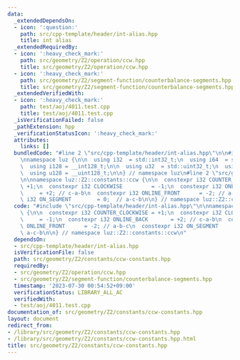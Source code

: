 ```yaml
---
data:
  _extendedDependsOn:
  - icon: ':question:'
    path: src/cpp-template/header/int-alias.hpp
    title: int alias
  _extendedRequiredBy:
  - icon: ':heavy_check_mark:'
    path: src/geometry/Z2/operation/ccw.hpp
    title: src/geometry/Z2/operation/ccw.hpp
  - icon: ':heavy_check_mark:'
    path: src/geometry/Z2/segment-function/counterbalance-segments.hpp
    title: src/geometry/Z2/segment-function/counterbalance-segments.hpp
  _extendedVerifiedWith:
  - icon: ':heavy_check_mark:'
    path: test/aoj/4011.test.cpp
    title: test/aoj/4011.test.cpp
  _isVerificationFailed: false
  _pathExtension: hpp
  _verificationStatusIcon: ':heavy_check_mark:'
  attributes:
    links: []
  bundledCode: "#line 2 \"src/cpp-template/header/int-alias.hpp\"\n\n#include <cstdint>\n\
    \nnamespace luz {\n\n  using i32  = std::int32_t;\n  using i64  = std::int64_t;\n\
    \  using i128 = __int128_t;\n\n  using u32  = std::uint32_t;\n  using u64  = std::uint64_t;\n\
    \  using u128 = __uint128_t;\n\n} // namespace luz\n#line 2 \"src/geometry/Z2/constants/ccw-constants.hpp\"\
    \n\nnamespace luz::Z2::constants::ccw {\n\n  constexpr i32 COUNTER_CLOCKWISE =\
    \ +1;\n  constexpr i32 CLOCKWISE         = -1;\n  constexpr i32 ONLINE_BACK  \
    \     = +2; // c-a-b\n  constexpr i32 ONLINE_FRONT      = -2; // a-b-c\n  constexpr\
    \ i32 ON_SEGMENT        = 0;  // a-c-b\n\n} // namespace luz::Z2::constants::ccw\n"
  code: "#include \"src/cpp-template/header/int-alias.hpp\"\n\nnamespace luz::Z2::constants::ccw\
    \ {\n\n  constexpr i32 COUNTER_CLOCKWISE = +1;\n  constexpr i32 CLOCKWISE    \
    \     = -1;\n  constexpr i32 ONLINE_BACK       = +2; // c-a-b\n  constexpr i32\
    \ ONLINE_FRONT      = -2; // a-b-c\n  constexpr i32 ON_SEGMENT        = 0;  //\
    \ a-c-b\n\n} // namespace luz::Z2::constants::ccw\n"
  dependsOn:
  - src/cpp-template/header/int-alias.hpp
  isVerificationFile: false
  path: src/geometry/Z2/constants/ccw-constants.hpp
  requiredBy:
  - src/geometry/Z2/operation/ccw.hpp
  - src/geometry/Z2/segment-function/counterbalance-segments.hpp
  timestamp: '2023-07-30 00:54:52+09:00'
  verificationStatus: LIBRARY_ALL_AC
  verifiedWith:
  - test/aoj/4011.test.cpp
documentation_of: src/geometry/Z2/constants/ccw-constants.hpp
layout: document
redirect_from:
- /library/src/geometry/Z2/constants/ccw-constants.hpp
- /library/src/geometry/Z2/constants/ccw-constants.hpp.html
title: src/geometry/Z2/constants/ccw-constants.hpp
---
```

